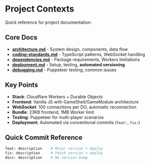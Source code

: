 # Project Contexts

Quick reference for project documentation:

## Core Docs
- **[architecture.md](./architecture.md)** - System design, components, data flow
- **[coding-standards.md](./coding-standards.md)** - TypeScript patterns, WebSocket handling
- **[dependencies.md](./dependencies.md)** - Package requirements, Workers limitations
- **[deployment.md](../deployment/guide.md)** - Setup, testing, **automated versioning**
- **[debugging.md](./debugging.md)** - Puppeteer testing, common issues

## Key Points
- **Stack**: Cloudflare Workers + Durable Objects
- **Frontend**: Vanilla JS with GameShell/GameModule architecture
- **WebSocket**: 100 connections per DO, automatic reconnection
- **Bundle**: 23KB frontend, 1MB Worker limit
- **Testing**: Puppeteer for multi-player scenarios
- **Deployment**: Automated via conventional commits (`feat:`, `fix:`)

## Quick Commit Reference
```bash
feat: description    # Minor version + deploy
fix: description     # Patch version + deploy
docs: description    # No version bump
```